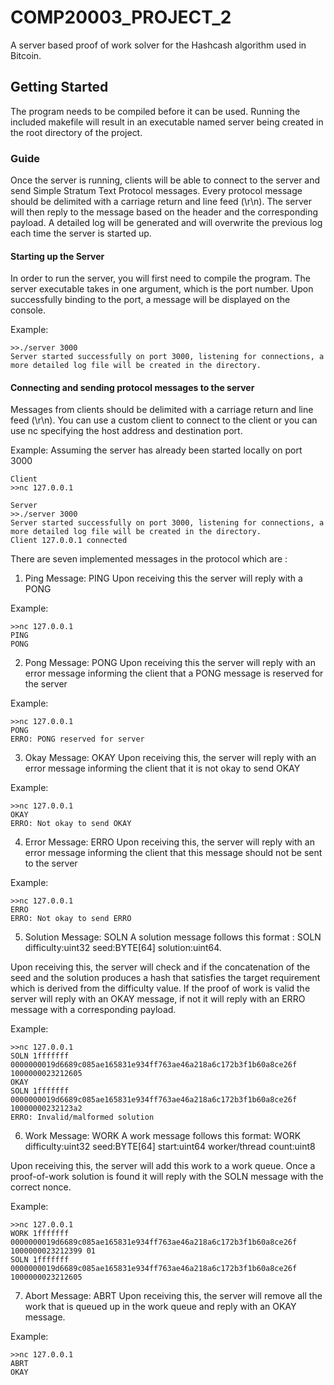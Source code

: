 # COMP20003_PROJECT_2
A server based proof of work solver for the Hashcash algorithm used in Bitcoin.


## Getting Started
 The program needs to be compiled before it can be used. Running the included makefile will result
 in an executable named server being created in the root directory of the project.
 
 

### Guide
Once the server is running, clients will be able to connect to the server and send Simple Stratum Text Protocol messages.
Every protocol message should be delimited with a carriage return and line feed (\r\n). The server will then reply to the
message based on the header and the corresponding payload. A detailed log will be generated and will overwrite the 
previous log each time the server is started up.

#### Starting up the Server
In order to run the server, you will first need to compile the program. The server executable takes in one argument, which
is the port number. Upon successfully binding to the port, a message will be displayed on the console.

Example:
```
>>./server 3000
Server started successfully on port 3000, listening for connections, a more detailed log file will be created in the directory.
```

#### Connecting and sending protocol messages to the server
Messages from clients should be delimited with a carriage return and line feed (\r\n). You can use a custom client to connect
to the client or you can use nc specifying the host address and destination port.

Example:
Assuming the server has already been started locally on port 3000
```
Client
>>nc 127.0.0.1
```

```
Server
>>./server 3000
Server started successfully on port 3000, listening for connections, a more detailed log file will be created in the directory.
Client 127.0.0.1 connected
```
There are seven implemented messages in the protocol which are :

1. Ping Message: PING
Upon receiving this the server will reply with a PONG

Example:
```
>>nc 127.0.0.1
PING
PONG
```

2. Pong Message: PONG
Upon receiving this the server will reply with an error message informing the client that a PONG message is reserved for the server

Example:
```
>>nc 127.0.0.1
PONG
ERRO: PONG reserved for server
```

3. Okay Message: OKAY
Upon receiving this, the server will reply with an error message informing the client that it is not okay to send OKAY

Example:
```
>>nc 127.0.0.1
OKAY
ERRO: Not okay to send OKAY
```

4. Error Message: ERRO
Upon receiving this, the server will reply with an error message informing the client that this message should not be sent
to the server

Example:
```
>>nc 127.0.0.1
ERRO
ERRO: Not okay to send ERRO
```

5. Solution Message: SOLN
 A solution message follows this format : SOLN difficulty:uint32 seed:BYTE[64] solution:uint64.
 
Upon receiving this, the server will check and if the concatenation of the seed and the solution produces a hash that satisfies
the target requirement which is derived from the difficulty value. If the proof of work is valid the server will reply with an
OKAY message, if not it will reply with an ERRO message with a corresponding payload.

Example:
```
>>nc 127.0.0.1
SOLN 1fffffff 0000000019d6689c085ae165831e934ff763ae46a218a6c172b3f1b60a8ce26f 1000000023212605
OKAY
SOLN 1fffffff 0000000019d6689c085ae165831e934ff763ae46a218a6c172b3f1b60a8ce26f 10000000232123a2
ERRO: Invalid/malformed solution
```

6. Work Message: WORK
A work message follows this format: WORK difficulty:uint32 seed:BYTE[64] start:uint64 worker/thread count:uint8

Upon receiving this, the server will add this work to a work queue. Once a proof-of-work solution is found it will reply with the SOLN message with the correct nonce.

Example:
```
>>nc 127.0.0.1
WORK 1fffffff 0000000019d6689c085ae165831e934ff763ae46a218a6c172b3f1b60a8ce26f 1000000023212399 01
SOLN 1fffffff 0000000019d6689c085ae165831e934ff763ae46a218a6c172b3f1b60a8ce26f 1000000023212605
```

7. Abort Message: ABRT
Upon receiving this, the server will remove all the work that is queued up in the work queue and reply with an OKAY message.

Example:
```
>>nc 127.0.0.1
ABRT
OKAY
```


